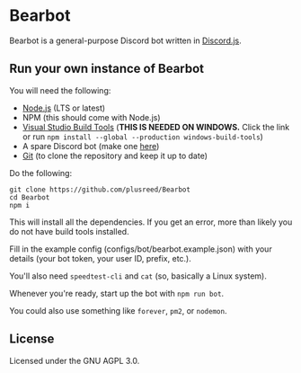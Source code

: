 # Bearbot

Bearbot is a general-purpose Discord bot written in [Discord.js](https://discord.js.org).

## Run your own instance of Bearbot

You will need the following:

* [Node.js](https://nodejs.org) (LTS or latest)
* NPM (this should come with Node.js)
* [Visual Studio Build Tools](https://aka.ms/BuildTools) (**THIS IS NEEDED ON WINDOWS.** Click the link or run `npm install --global --production windows-build-tools`)
* A spare Discord bot (make one [here](https://discordapp.com/developers/))
* [Git](https://git-scm.org) (to clone the repository and keep it up to date)

Do the following:

```shell
git clone https://github.com/plusreed/Bearbot
cd Bearbot
npm i
```

This will install all the dependencies. If you get an error, more than likely you do not have build tools installed.

Fill in the example config (configs/bot/bearbot.example.json) with your details (your bot token, your user ID, prefix, etc.).

You'll also need `speedtest-cli` and `cat` (so, basically a Linux system).

Whenever you're ready, start up the bot with `npm run bot`.

You could also use something like `forever`, `pm2`, or `nodemon`.

## License

Licensed under the GNU AGPL 3.0.